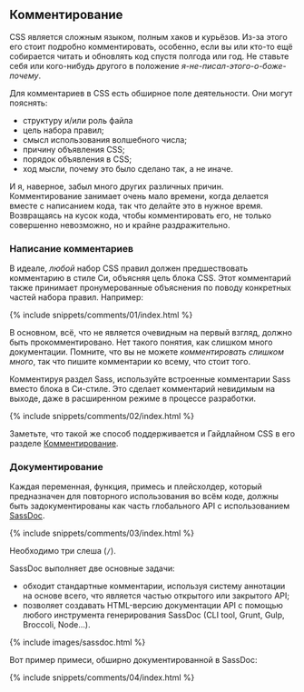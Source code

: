 
## Комментирование

CSS является сложным языком, полным хаков и курьёзов. Из-за этого его стоит подробно комментировать, особенно, если вы или кто-то ещё собирается читать и обновлять код спустя полгода или год. Не ставьте себя или кого-нибудь другого в положение *я-не-писал-этого-о-боже-почему*.

Для комментариев в CSS есть обширное поле деятельности. Они могут пояснять:

* структуру и/или роль файла
* цель набора правил;
* смысл использования волшебного числа;
* причину объявления CSS;
* порядок объявления в CSS;
* ход мысли, почему это было сделано так, а не иначе.

И я, наверное, забыл много других различных причин. Комментирование занимает очень мало времени, когда делается вместе с написанием кода, так что делайте это в нужное время. Возвращаясь на кусок кода, чтобы комментировать его, не только совершенно невозможно, но и крайне раздражительно.

### Написание комментариев

В идеале, *любой* набор CSS правил должен предшествовать комментарию в стиле Си, объясняя цель блока CSS. Этот комментарий также принимает пронумерованные объяснения по поводу конкретных частей набора правил. Например:

{% include snippets/comments/01/index.html %}

В основном, всё, что не является очевидным на первый взгляд, должно быть прокомментировано. Нет такого понятия, как слишком много документации. Помните, что вы не можете *комментировать слишком много*, так что пишите комментарии ко всему, что стоит того.

Комментируя раздел Sass, используйте встроенные комментарии Sass вместо блока в Си-стиле. Это сделает комментарий невидимым на выходе, даже в расширенном режиме в процессе разработки.

{% include snippets/comments/02/index.html %}

Заметьте, что такой же способ поддерживается и Гайдлайном CSS в его разделе [Комментирование](https://cssguidelin.es/#commenting).

### Документирование

Каждая переменная, функция, примесь и плейсхолдер, который предназначен для повторного использования во всём коде, должны быть задокументированы как часть глобального API с использованием [SassDoc](http://sassdoc.com).

{% include snippets/comments/03/index.html %}

<div class="note">
  <p>Необходимо три слеша (<code>/</code>).</p>
</div>

SassDoc выполняет две основные задачи:

* обходит стандартные комментарии, используя систему аннотации на основе всего, что является частью открытого или закрытого API;
* позволяет создавать HTML-версию документации API с помощью любого инструмента генерирования SassDoc (CLI tool, Grunt, Gulp, Broccoli, Node…).

{% include images/sassdoc.html %}

Вот пример примеси, обширно документированной в SassDoc:

{% include snippets/comments/04/index.html %}

